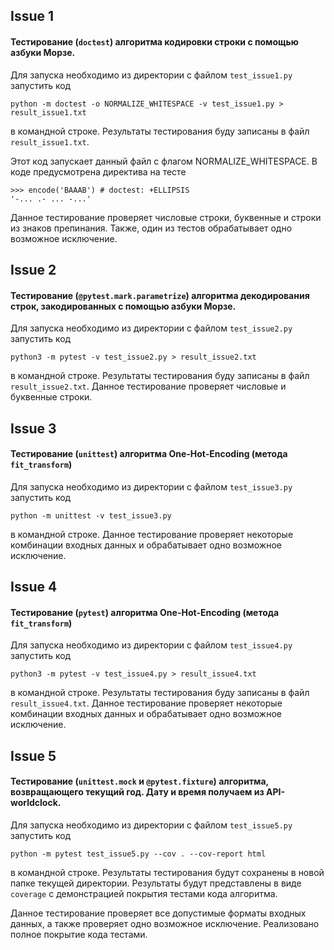 ## Issue 1

#### Тестирование (```doctest```) алгоритма кодировки строки с помощью азбуки Морзе. 
Для запуска необходимо из директории с файлом ```test_issue1.py``` запустить код 
```
python -m doctest -o NORMALIZE_WHITESPACE -v test_issue1.py > result_issue1.txt
```
в командной строке. Результаты тестирования буду записаны в файл ```result_issue1.txt```.

Этот код запускает данный файл с флагом NORMALIZE_WHITESPACE. В коде предусмотрена директива на тесте 
```
>>> encode('BAAAB') # doctest: +ELLIPSIS
'-... .- ... -...'
```
Данное тестирование проверяет числовые строки, буквенные и строки из знаков препинания. Также, один из тестов обрабатывает одно возможное исключение.

## Issue 2

#### Тестирование (```@pytest.mark.parametrize```) алгоритма декодирования строк, закодированных с помощью азбуки Морзе.
Для запуска необходимо из директории с файлом ```test_issue2.py``` запустить код 
```
python3 -m pytest -v test_issue2.py > result_issue2.txt
```
в командной строке. Результаты тестирования буду записаны в файл ```result_issue2.txt```.
Данное тестирование проверяет числовые и буквенные строки.
## Issue 3

#### Тестирование (```unittest```) алгоритма One-Hot-Encoding (метода ```fit_transform```)
Для запуска необходимо из директории с файлом ```test_issue3.py``` запустить код 
```
python -m unittest -v test_issue3.py
```
в командной строке. 
Данное тестирование проверяет некоторые комбинации входных данных и обрабатывает одно возможное исключение.
## Issue 4

#### Тестирование (```pytest```) алгоритма One-Hot-Encoding (метода ```fit_transform```)
Для запуска необходимо из директории с файлом ```test_issue4.py``` запустить код 
```
python3 -m pytest -v test_issue4.py > result_issue4.txt
```
в командной строке. Результаты тестирования буду записаны в файл ```result_issue4.txt```.
Данное тестирование проверяет некоторые комбинации входных данных и обрабатывает одно возможное исключение.
## Issue 5

#### Тестирование (```unittest.mock``` и ```@pytest.fixture```) алгоритма, возвращающего текущий год. Дату и время получаем из API-worldclock.
Для запуска необходимо из директории с файлом ```test_issue5.py``` запустить код 
```
python -m pytest test_issue5.py --cov . --cov-report html
```
в командной строке. Результаты тестирования будут сохранены в новой папке текущей директории. Результаты будут представлены в виде ```coverage``` с демонстрацией покрытия тестами кода алгоритма.

Данное тестирование проверяет все допустимые форматы входных данных, а также проверяет одно возможное исключение. Реализовано полное покрытие кода тестами.
